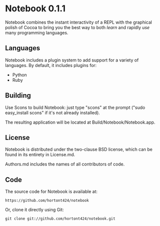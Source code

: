 Notebook 0.1.1
==============

Notebook combines the instant interactivity of a REPL with the graphical polish of Cocoa to bring you the best way to both *learn* and rapidly *use* many programming languages.

Languages
---------

Notebook includes a plugin system to add support for a variety of languages. By default, it includes plugins for:

* Python
* Ruby

Building
--------

Use Scons to build Notebook: just type "scons" at the prompt ("sudo easy\_install scons" if it's not already installed).

The resulting application will be located at Build/Notebook/Notebook.app.

License
-------

Notebook is distributed under the two-clause BSD license, which can be found in its entirety in License.md.

Authors.md includes the names of all contributors of code.

Code
----

The source code for Notebook is available at:

    https://github.com/hortont424/notebook

Or, clone it directly using Git:

    git clone git://github.com/hortont424/notebook.git
